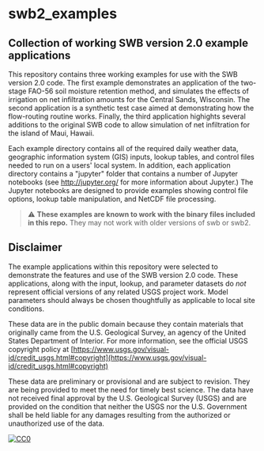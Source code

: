 # swb2_examples

Collection of working SWB version 2.0 example applications
----------------------------------------------------------

This repository contains three working examples for use with the SWB version 2.0 code. The first example demonstrates an application of the two-stage FAO-56 soil moisture retention method, and simulates the effects of irrigation on net infiltration amounts for the Central Sands, Wisconsin. The second application is a synthetic test case aimed at demonstrating how the flow-routing routine works. Finally, the third application highights several additions to the original SWB code to allow simulation of net infiltration for the island of Maui, Hawaii.

Each example directory contains all of the required daily weather data, geographic information system (GIS) inputs, lookup tables, and control files needed to run on a users' local system. In addition, each application directory contains a "jupyter" folder that contains a number of Jupyter notebooks (see http://jupyter.org/ for more information about Jupyter.) The Jupyter notebooks are designed to provide examples showing control file options, lookup table manipulation, and NetCDF file processing. 

> :warning: **These examples are known to work with the binary files included in this repo.** They may not work with older versions of swb or swb2.

Disclaimer
----------

The example applications within this repository were selected to demonstrate the features and use of the SWB version 2.0 code. These applications, along with the input, lookup, and parameter datasets do *not* represent official versions of any related USGS project work. Model parameters should always be chosen thoughtfully as applicable to local site conditions.

These data are in the public domain because they contain materials that originally came from the U.S. Geological Survey, an agency of the United States Department of Interior. For more information, see the official USGS copyright policy at [https://www.usgs.gov/visual-id/credit_usgs.html#copyright](https://www.usgs.gov/visual-id/credit_usgs.html#copyright)

These data are preliminary or provisional and are subject to revision. They are being provided to meet the need for timely best science. The data have not received final approval by the U.S. Geological Survey (USGS) and are provided on the condition that neither the USGS nor the U.S. Government shall be held liable for any damages resulting from the authorized or unauthorized use of the data.

 [
   ![CC0](http://i.creativecommons.org/p/zero/1.0/88x31.png)
 ](http://creativecommons.org/publicdomain/zero/1.0/)
